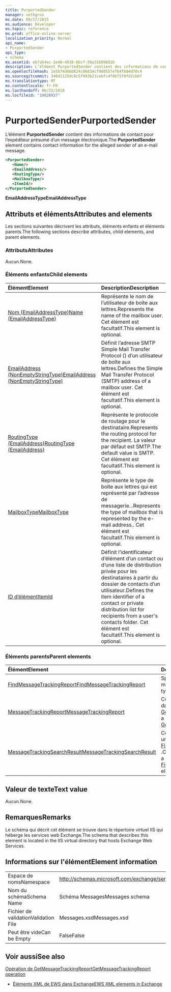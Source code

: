 ```yaml
---
title: PurportedSender
manager: sethgros
ms.date: 09/17/2015
ms.audience: Developer
ms.topic: reference
ms.prod: office-online-server
localization_priority: Normal
api_name:
- PurportedSender
api_type:
- schema
ms.assetid: eb7a54ec-2e48-4030-bbcf-50a31609691b
description: L’élément PurportedSender contient des informations de contact pour l’expéditeur présumé d’un message électronique.
ms.openlocfilehash: 1e5b74d60d824c06834cf988557ef64fb84d70c4
ms.sourcegitcommit: 34041125dc8c5f993b21cebfc4f8b72f0fd2cb6f
ms.translationtype: MT
ms.contentlocale: fr-FR
ms.lasthandoff: 06/25/2018
ms.locfileid: "19828937"
---
```

# <a name="purportedsender"></a><span data-ttu-id="60884-103">PurportedSender</span><span class="sxs-lookup"><span data-stu-id="60884-103">PurportedSender</span></span>

<span data-ttu-id="60884-104">L’élément **PurportedSender** contient des informations de contact pour l’expéditeur présumé d’un message électronique.</span><span class="sxs-lookup"><span data-stu-id="60884-104">The **PurportedSender** element contains contact information for the alleged sender of an e-mail message.</span></span> 
  
```XML
<PurportedSender>
   <Name/>
   <EmailAddress/>
   <RoutingType/>
   <MailboxType/>
   <ItemId/>
</PurportedSender>
```

 <span data-ttu-id="60884-105">**EmailAddressType**</span><span class="sxs-lookup"><span data-stu-id="60884-105">**EmailAddressType**</span></span>
## <a name="attributes-and-elements"></a><span data-ttu-id="60884-106">Attributs et éléments</span><span class="sxs-lookup"><span data-stu-id="60884-106">Attributes and elements</span></span>

<span data-ttu-id="60884-107">Les sections suivantes décrivent les attributs, éléments enfants et éléments parents.</span><span class="sxs-lookup"><span data-stu-id="60884-107">The following sections describe attributes, child elements, and parent elements.</span></span>
  
### <a name="attributes"></a><span data-ttu-id="60884-108">Attributs</span><span class="sxs-lookup"><span data-stu-id="60884-108">Attributes</span></span>

<span data-ttu-id="60884-109">Aucun.</span><span class="sxs-lookup"><span data-stu-id="60884-109">None.</span></span>
  
### <a name="child-elements"></a><span data-ttu-id="60884-110">Éléments enfants</span><span class="sxs-lookup"><span data-stu-id="60884-110">Child elements</span></span>

|<span data-ttu-id="60884-111">**Élément**</span><span class="sxs-lookup"><span data-stu-id="60884-111">**Element**</span></span>|<span data-ttu-id="60884-112">**Description**</span><span class="sxs-lookup"><span data-stu-id="60884-112">**Description**</span></span>|
|:-----|:-----|
|[<span data-ttu-id="60884-113">Nom (EmailAddressType)</span><span class="sxs-lookup"><span data-stu-id="60884-113">Name (EmailAddressType)</span></span>](name-emailaddresstype.md) <br/> |<span data-ttu-id="60884-114">Représente le nom de l’utilisateur de boîte aux lettres.</span><span class="sxs-lookup"><span data-stu-id="60884-114">Represents the name of the mailbox user.</span></span> <span data-ttu-id="60884-115">Cet élément est facultatif.</span><span class="sxs-lookup"><span data-stu-id="60884-115">This element is optional.</span></span>  <br/> |
|[<span data-ttu-id="60884-116">EmailAddress (NonEmptyStringType)</span><span class="sxs-lookup"><span data-stu-id="60884-116">EmailAddress (NonEmptyStringType)</span></span>](emailaddress-nonemptystringtype.md) <br/> |<span data-ttu-id="60884-117">Définit l’adresse SMTP Simple Mail Transfer Protocol () d’un utilisateur de boîte aux lettres.</span><span class="sxs-lookup"><span data-stu-id="60884-117">Defines the Simple Mail Transfer Protocol (SMTP) address of a mailbox user.</span></span> <span data-ttu-id="60884-118">Cet élément est facultatif.</span><span class="sxs-lookup"><span data-stu-id="60884-118">This element is optional.</span></span>  <br/> |
|[<span data-ttu-id="60884-119">RoutingType (EmailAddress)</span><span class="sxs-lookup"><span data-stu-id="60884-119">RoutingType (EmailAddress)</span></span>](routingtype-emailaddress.md) <br/> |<span data-ttu-id="60884-120">Représente le protocole de routage pour le destinataire.</span><span class="sxs-lookup"><span data-stu-id="60884-120">Represents the routing protocol for the recipient.</span></span> <span data-ttu-id="60884-121">La valeur par défaut est SMTP.</span><span class="sxs-lookup"><span data-stu-id="60884-121">The default value is SMTP.</span></span> <span data-ttu-id="60884-122">Cet élément est facultatif.</span><span class="sxs-lookup"><span data-stu-id="60884-122">This element is optional.</span></span>  <br/> |
|[<span data-ttu-id="60884-123">MailboxType</span><span class="sxs-lookup"><span data-stu-id="60884-123">MailboxType</span></span>](mailboxtype.md) <br/> |<span data-ttu-id="60884-124">Représente le type de boîte aux lettres qui est représenté par l’adresse de messagerie...</span><span class="sxs-lookup"><span data-stu-id="60884-124">Represents the type of mailbox that is represented by the e-mail address..</span></span> <span data-ttu-id="60884-125">Cet élément est facultatif.</span><span class="sxs-lookup"><span data-stu-id="60884-125">This element is optional.</span></span>  <br/> |
|[<span data-ttu-id="60884-126">ID d’élément</span><span class="sxs-lookup"><span data-stu-id="60884-126">ItemId</span></span>](itemid.md) <br/> |<span data-ttu-id="60884-127">Définit l’identificateur d’élément d’un contact ou d’une liste de distribution privée pour les destinataires à partir du dossier de contacts d’un utilisateur.</span><span class="sxs-lookup"><span data-stu-id="60884-127">Defines the item identifier of a contact or private distribution list for recipients from a user's contacts folder.</span></span> <span data-ttu-id="60884-128">Cet élément est facultatif.</span><span class="sxs-lookup"><span data-stu-id="60884-128">This element is optional.</span></span>  <br/> |
   
### <a name="parent-elements"></a><span data-ttu-id="60884-129">Éléments parents</span><span class="sxs-lookup"><span data-stu-id="60884-129">Parent elements</span></span>

|<span data-ttu-id="60884-130">**Élément**</span><span class="sxs-lookup"><span data-stu-id="60884-130">**Element**</span></span>|<span data-ttu-id="60884-131">**Description**</span><span class="sxs-lookup"><span data-stu-id="60884-131">**Description**</span></span>|
|:-----|:-----|
|[<span data-ttu-id="60884-132">FindMessageTrackingReport</span><span class="sxs-lookup"><span data-stu-id="60884-132">FindMessageTrackingReport</span></span>](findmessagetrackingreport.md) <br/> |<span data-ttu-id="60884-133">Spécifie les critères pour les types de messages.</span><span class="sxs-lookup"><span data-stu-id="60884-133">Specifies criteria for the types of messages to find.</span></span>  <br/> |
|[<span data-ttu-id="60884-134">MessageTrackingReport</span><span class="sxs-lookup"><span data-stu-id="60884-134">MessageTrackingReport</span></span>](messagetrackingreport.md) <br/> |<span data-ttu-id="60884-135">Contient un seul message renvoyé dans un [Opération de GetMessageTrackingReport](getmessagetrackingreport-operation.md).</span><span class="sxs-lookup"><span data-stu-id="60884-135">Contains a single message that is returned in a [GetMessageTrackingReport operation](getmessagetrackingreport-operation.md).</span></span>  <br/> |
|[<span data-ttu-id="60884-136">MessageTrackingSearchResult</span><span class="sxs-lookup"><span data-stu-id="60884-136">MessageTrackingSearchResult</span></span>](messagetrackingsearchresult.md) <br/> |<span data-ttu-id="60884-137">Contient un résultat de message unique d’un élément [FindMessageTrackingReportResponse](findmessagetrackingreportresponse.md) .</span><span class="sxs-lookup"><span data-stu-id="60884-137">Contains a single message result for a [FindMessageTrackingReportResponse](findmessagetrackingreportresponse.md) element.</span></span>  <br/> |
   
## <a name="text-value"></a><span data-ttu-id="60884-138">Valeur de texte</span><span class="sxs-lookup"><span data-stu-id="60884-138">Text value</span></span>

<span data-ttu-id="60884-139">Aucun.</span><span class="sxs-lookup"><span data-stu-id="60884-139">None.</span></span>
  
## <a name="remarks"></a><span data-ttu-id="60884-140">Remarques</span><span class="sxs-lookup"><span data-stu-id="60884-140">Remarks</span></span>

<span data-ttu-id="60884-141">Le schéma qui décrit cet élément se trouve dans le répertoire virtuel IIS qui héberge les services web Exchange.</span><span class="sxs-lookup"><span data-stu-id="60884-141">The schema that describes this element is located in the IIS virtual directory that hosts Exchange Web Services.</span></span>
  
## <a name="element-information"></a><span data-ttu-id="60884-142">Informations sur l'élément</span><span class="sxs-lookup"><span data-stu-id="60884-142">Element information</span></span>

|||
|:-----|:-----|
|<span data-ttu-id="60884-143">Espace de noms</span><span class="sxs-lookup"><span data-stu-id="60884-143">Namespace</span></span>  <br/> |http://schemas.microsoft.com/exchange/services/2006/messages  <br/> |
|<span data-ttu-id="60884-144">Nom du schéma</span><span class="sxs-lookup"><span data-stu-id="60884-144">Schema Name</span></span>  <br/> |<span data-ttu-id="60884-145">Schéma Messages</span><span class="sxs-lookup"><span data-stu-id="60884-145">Messages schema</span></span>  <br/> |
|<span data-ttu-id="60884-146">Fichier de validation</span><span class="sxs-lookup"><span data-stu-id="60884-146">Validation File</span></span>  <br/> |<span data-ttu-id="60884-147">Messages.xsd</span><span class="sxs-lookup"><span data-stu-id="60884-147">Messages.xsd</span></span>  <br/> |
|<span data-ttu-id="60884-148">Peut être vide</span><span class="sxs-lookup"><span data-stu-id="60884-148">Can be Empty</span></span>  <br/> |<span data-ttu-id="60884-149">False</span><span class="sxs-lookup"><span data-stu-id="60884-149">False</span></span>  <br/> |
   
## <a name="see-also"></a><span data-ttu-id="60884-150">Voir aussi</span><span class="sxs-lookup"><span data-stu-id="60884-150">See also</span></span>



[<span data-ttu-id="60884-151">Opération de GetMessageTrackingReport</span><span class="sxs-lookup"><span data-stu-id="60884-151">GetMessageTrackingReport operation</span></span>](getmessagetrackingreport-operation.md)


- [<span data-ttu-id="60884-152">Éléments XML de EWS dans Exchange</span><span class="sxs-lookup"><span data-stu-id="60884-152">EWS XML elements in Exchange</span></span>](ews-xml-elements-in-exchange.md)

